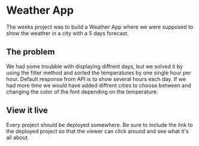 # Weather App

The weeks project was to build a Weather App where we were supposed to show the weather in a city with a 5 days forecast.

## The problem

We had some troubble with displaying diffrent days, but we solved it by using the filter method and sorted the temperatures by one single hour per hour. Default response from API is to show several hours each day.
If we had more time we would have added diffrent cities to choose between and changing the color of the font depending on the temperature.

## View it live

Every project should be deployed somewhere. Be sure to include the link to the deployed project so that the viewer can click around and see what it's all about.
